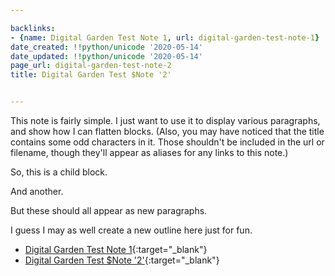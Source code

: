 ```yaml
---

backlinks:
- {name: Digital Garden Test Note 1, url: digital-garden-test-note-1}
date_created: !!python/unicode '2020-05-14'
date_updated: !!python/unicode '2020-05-14'
page_url: digital-garden-test-note-2
title: Digital Garden Test $Note '2'


---
```




This note is fairly simple. I just want to use it to display various paragraphs, and show how I can flatten blocks. (Also, you may have noticed that the title contains some odd characters in it. Those shouldn't be included in the url or filename, though they'll appear as aliases for any links to this note.)

So, this is a child block. 

And another. 

But these should all appear as new paragraphs.

I guess I may as well create a new outline here just for fun.

- [Digital Garden Test Note 1](digital-garden-test-note-1){:target="_blank"}
- [Digital Garden Test $Note '2'](digital-garden-test-note-2){:target="_blank"}



